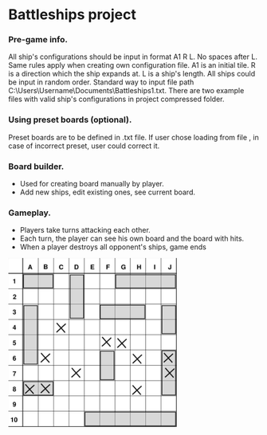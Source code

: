 # Battleships project

### Pre-game info.

All ship's configurations should be input in format A1 R L. No spaces after L.
Same rules apply when creating own configuration file.
A1 is an initial tile. R is a direction which the ship expands at. L is a ship's length.
All ships could be input in random order.
Standard way to input file path C:\\Users\\Username\\Documents\\Battleships1.txt.
There are two example files with valid ship's configurations in project compressed folder.

### Using preset boards (optional).

Preset boards are to be defined in .txt file.
If user chose loading from file , in case of incorrect preset, user could correct it.

### Board builder.

* Used for creating board manually by player.
* Add new ships, edit existing ones, see current board.

### Gameplay.

* Players take turns attacking each other.
* Each turn, the player can see his own board and the board with hits.
* When a player destroys all opponent's ships, game ends

<p align="left">
  <img src="Board.png">
</p>

